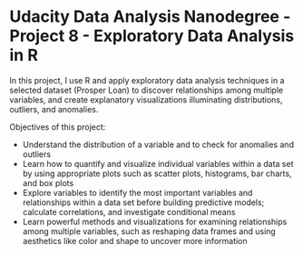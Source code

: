 # Udacity Data Analysis Nanodegree - Project 8 - Exploratory Data Analysis in R
In this project, I use R and apply exploratory data analysis techniques in a selected dataset (Prosper Loan) to discover relationships among multiple variables, and create explanatory visualizations illuminating distributions, outliers, and anomalies.

Objectives of this project:
 - Understand the distribution of a variable and to check for anomalies and outliers
 - Learn how to quantify and visualize individual variables within a data set by using appropriate plots such as scatter plots, histograms, bar charts, and box plots
 - Explore variables to identify the most important variables and relationships within a data set before building predictive models; calculate correlations, and investigate conditional means
 - Learn powerful methods and visualizations for examining relationships among multiple variables, such as reshaping data frames and using aesthetics like color and shape to uncover more information
